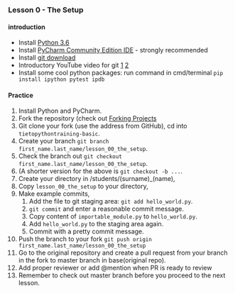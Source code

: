 ### Lesson 0 - The Setup
#### introduction
- Install [Python 3.6](https://www.python.org/downloads/release/python-364/)
- Install [PyCharm Community Edition IDE](https://www.jetbrains.com/pycharm/download/) - strongly recommended
- Install [git download](https://git-scm.com/downloads)
- Introductory YouTube video for git [1](https://www.youtube.com/watch?v=SWYqp7iY_Tc) [2](https://www.youtube.com/watch?v=FQsBmnZvBdc)
- Install some cool python packages: run command in cmd/terminal `pip install ipython pytest ipdb`

#### Practice
1. Install Python and PyCharm.
1. Fork the repository (check out [Forking Projects](https://guides.github.com/activities/forking/)
1. Git clone your fork (use the address from GitHub), cd into `tietopythontraining-basic`.
1. Create your branch `git branch first_name.last_name/lesson_00_the_setup`.
1. Check the branch out `git checkout first_name.last_name/lesson_00_the_setup`.
1. (A shorter version for the above is `git checkout -b ...`.
1. Create your directory in  /students/(surname)_(name),
1. Copy `lesson_00_the_setup` to your directory,
1. Make example commits,
    1. Add the file to git staging area: `git add hello_world.py`.
    1. `git commit` and enter a reasonable commit message.
    1. Copy content of `importable_module.py` to `hello_world.py`.
    1. Add `hello_world.py` to the staging area again.
    1. Commit with a pretty commit message.
1. Push the branch to your fork `git push origin first_name.last_name/lesson_00_the_setup`
1. Go to the original repository and create a pull request from your branch in the fork to master branch in base(original repo).
1. Add proper reviewer or add @mention when PR is ready to review
1. Remember to check out master branch before you proceed to the next lesson.

